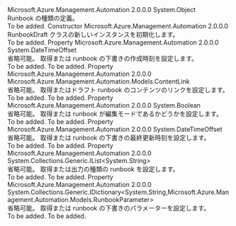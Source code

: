 <Type Name="RunbookDraft" FullName="Microsoft.Azure.Management.Automation.Models.RunbookDraft">
  <TypeSignature Language="C#" Value="public class RunbookDraft" />
  <TypeSignature Language="ILAsm" Value=".class public auto ansi beforefieldinit RunbookDraft extends System.Object" />
  <TypeSignature Language="DocId" Value="T:Microsoft.Azure.Management.Automation.Models.RunbookDraft" />
  <TypeSignature Language="VB.NET" Value="Public Class RunbookDraft" />
  <TypeSignature Language="F#" Value="type RunbookDraft = class" />
  <AssemblyInfo>
    <AssemblyName>Microsoft.Azure.Management.Automation</AssemblyName>
    <AssemblyVersion>2.0.0.0</AssemblyVersion>
  </AssemblyInfo>
  <Base>
    <BaseTypeName>System.Object</BaseTypeName>
  </Base>
  <Interfaces />
  <Docs>
    <summary>
            Runbook の種類の定義。
            </summary>
    <remarks>To be added.</remarks>
  </Docs>
  <Members>
    <Member MemberName=".ctor">
      <MemberSignature Language="C#" Value="public RunbookDraft ();" />
      <MemberSignature Language="ILAsm" Value=".method public hidebysig specialname rtspecialname instance void .ctor() cil managed" />
      <MemberSignature Language="DocId" Value="M:Microsoft.Azure.Management.Automation.Models.RunbookDraft.#ctor" />
      <MemberSignature Language="VB.NET" Value="Public Sub New ()" />
      <MemberType>Constructor</MemberType>
      <AssemblyInfo>
        <AssemblyName>Microsoft.Azure.Management.Automation</AssemblyName>
        <AssemblyVersion>2.0.0.0</AssemblyVersion>
      </AssemblyInfo>
      <Parameters />
      <Docs>
        <summary>
            RunbookDraft クラスの新しいインスタンスを初期化します。
            </summary>
        <remarks>To be added.</remarks>
      </Docs>
    </Member>
    <Member MemberName="CreationTime">
      <MemberSignature Language="C#" Value="public DateTimeOffset CreationTime { get; set; }" />
      <MemberSignature Language="ILAsm" Value=".property instance valuetype System.DateTimeOffset CreationTime" />
      <MemberSignature Language="DocId" Value="P:Microsoft.Azure.Management.Automation.Models.RunbookDraft.CreationTime" />
      <MemberSignature Language="VB.NET" Value="Public Property CreationTime As DateTimeOffset" />
      <MemberSignature Language="F#" Value="member this.CreationTime : DateTimeOffset with get, set" Usage="Microsoft.Azure.Management.Automation.Models.RunbookDraft.CreationTime" />
      <MemberType>Property</MemberType>
      <AssemblyInfo>
        <AssemblyName>Microsoft.Azure.Management.Automation</AssemblyName>
        <AssemblyVersion>2.0.0.0</AssemblyVersion>
      </AssemblyInfo>
      <ReturnValue>
        <ReturnType>System.DateTimeOffset</ReturnType>
      </ReturnValue>
      <Docs>
        <summary>
            省略可能。 取得または runbook の下書きの作成時刻を設定します。
            </summary>
        <value>To be added.</value>
        <remarks>To be added.</remarks>
      </Docs>
    </Member>
    <Member MemberName="DraftContentLink">
      <MemberSignature Language="C#" Value="public Microsoft.Azure.Management.Automation.Models.ContentLink DraftContentLink { get; set; }" />
      <MemberSignature Language="ILAsm" Value=".property instance class Microsoft.Azure.Management.Automation.Models.ContentLink DraftContentLink" />
      <MemberSignature Language="DocId" Value="P:Microsoft.Azure.Management.Automation.Models.RunbookDraft.DraftContentLink" />
      <MemberSignature Language="VB.NET" Value="Public Property DraftContentLink As ContentLink" />
      <MemberSignature Language="F#" Value="member this.DraftContentLink : Microsoft.Azure.Management.Automation.Models.ContentLink with get, set" Usage="Microsoft.Azure.Management.Automation.Models.RunbookDraft.DraftContentLink" />
      <MemberType>Property</MemberType>
      <AssemblyInfo>
        <AssemblyName>Microsoft.Azure.Management.Automation</AssemblyName>
        <AssemblyVersion>2.0.0.0</AssemblyVersion>
      </AssemblyInfo>
      <ReturnValue>
        <ReturnType>Microsoft.Azure.Management.Automation.Models.ContentLink</ReturnType>
      </ReturnValue>
      <Docs>
        <summary>
            省略可能。 取得またはドラフト runbook のコンテンツのリンクを設定します。
            </summary>
        <value>To be added.</value>
        <remarks>To be added.</remarks>
      </Docs>
    </Member>
    <Member MemberName="InEdit">
      <MemberSignature Language="C#" Value="public bool InEdit { get; set; }" />
      <MemberSignature Language="ILAsm" Value=".property instance bool InEdit" />
      <MemberSignature Language="DocId" Value="P:Microsoft.Azure.Management.Automation.Models.RunbookDraft.InEdit" />
      <MemberSignature Language="VB.NET" Value="Public Property InEdit As Boolean" />
      <MemberSignature Language="F#" Value="member this.InEdit : bool with get, set" Usage="Microsoft.Azure.Management.Automation.Models.RunbookDraft.InEdit" />
      <MemberType>Property</MemberType>
      <AssemblyInfo>
        <AssemblyName>Microsoft.Azure.Management.Automation</AssemblyName>
        <AssemblyVersion>2.0.0.0</AssemblyVersion>
      </AssemblyInfo>
      <ReturnValue>
        <ReturnType>System.Boolean</ReturnType>
      </ReturnValue>
      <Docs>
        <summary>
            省略可能。 取得または runbook が編集モードであるかどうかを設定します。
            </summary>
        <value>To be added.</value>
        <remarks>To be added.</remarks>
      </Docs>
    </Member>
    <Member MemberName="LastModifiedTime">
      <MemberSignature Language="C#" Value="public DateTimeOffset LastModifiedTime { get; set; }" />
      <MemberSignature Language="ILAsm" Value=".property instance valuetype System.DateTimeOffset LastModifiedTime" />
      <MemberSignature Language="DocId" Value="P:Microsoft.Azure.Management.Automation.Models.RunbookDraft.LastModifiedTime" />
      <MemberSignature Language="VB.NET" Value="Public Property LastModifiedTime As DateTimeOffset" />
      <MemberSignature Language="F#" Value="member this.LastModifiedTime : DateTimeOffset with get, set" Usage="Microsoft.Azure.Management.Automation.Models.RunbookDraft.LastModifiedTime" />
      <MemberType>Property</MemberType>
      <AssemblyInfo>
        <AssemblyName>Microsoft.Azure.Management.Automation</AssemblyName>
        <AssemblyVersion>2.0.0.0</AssemblyVersion>
      </AssemblyInfo>
      <ReturnValue>
        <ReturnType>System.DateTimeOffset</ReturnType>
      </ReturnValue>
      <Docs>
        <summary>
            省略可能。 取得または runbook の下書きの最終更新時刻を設定します。
            </summary>
        <value>To be added.</value>
        <remarks>To be added.</remarks>
      </Docs>
    </Member>
    <Member MemberName="OutputTypes">
      <MemberSignature Language="C#" Value="public System.Collections.Generic.IList&lt;string&gt; OutputTypes { get; set; }" />
      <MemberSignature Language="ILAsm" Value=".property instance class System.Collections.Generic.IList`1&lt;string&gt; OutputTypes" />
      <MemberSignature Language="DocId" Value="P:Microsoft.Azure.Management.Automation.Models.RunbookDraft.OutputTypes" />
      <MemberSignature Language="VB.NET" Value="Public Property OutputTypes As IList(Of String)" />
      <MemberSignature Language="F#" Value="member this.OutputTypes : System.Collections.Generic.IList&lt;string&gt; with get, set" Usage="Microsoft.Azure.Management.Automation.Models.RunbookDraft.OutputTypes" />
      <MemberType>Property</MemberType>
      <AssemblyInfo>
        <AssemblyName>Microsoft.Azure.Management.Automation</AssemblyName>
        <AssemblyVersion>2.0.0.0</AssemblyVersion>
      </AssemblyInfo>
      <ReturnValue>
        <ReturnType>System.Collections.Generic.IList&lt;System.String&gt;</ReturnType>
      </ReturnValue>
      <Docs>
        <summary>
            省略可能。 取得または出力の種類の runbook を設定します。
            </summary>
        <value>To be added.</value>
        <remarks>To be added.</remarks>
      </Docs>
    </Member>
    <Member MemberName="Parameters">
      <MemberSignature Language="C#" Value="public System.Collections.Generic.IDictionary&lt;string,Microsoft.Azure.Management.Automation.Models.RunbookParameter&gt; Parameters { get; set; }" />
      <MemberSignature Language="ILAsm" Value=".property instance class System.Collections.Generic.IDictionary`2&lt;string, class Microsoft.Azure.Management.Automation.Models.RunbookParameter&gt; Parameters" />
      <MemberSignature Language="DocId" Value="P:Microsoft.Azure.Management.Automation.Models.RunbookDraft.Parameters" />
      <MemberSignature Language="VB.NET" Value="Public Property Parameters As IDictionary(Of String, RunbookParameter)" />
      <MemberSignature Language="F#" Value="member this.Parameters : System.Collections.Generic.IDictionary&lt;string, Microsoft.Azure.Management.Automation.Models.RunbookParameter&gt; with get, set" Usage="Microsoft.Azure.Management.Automation.Models.RunbookDraft.Parameters" />
      <MemberType>Property</MemberType>
      <AssemblyInfo>
        <AssemblyName>Microsoft.Azure.Management.Automation</AssemblyName>
        <AssemblyVersion>2.0.0.0</AssemblyVersion>
      </AssemblyInfo>
      <ReturnValue>
        <ReturnType>System.Collections.Generic.IDictionary&lt;System.String,Microsoft.Azure.Management.Automation.Models.RunbookParameter&gt;</ReturnType>
      </ReturnValue>
      <Docs>
        <summary>
            省略可能。 取得または runbook の下書きのパラメーターを設定します。
            </summary>
        <value>To be added.</value>
        <remarks>To be added.</remarks>
      </Docs>
    </Member>
  </Members>
</Type>